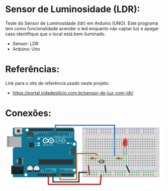 # Sensor de Luminosidade (LDR):

 Teste do Sensor de Luminosidade (ldr) em Arduino (UNO).
 Este programa tem como funcionalidade acender o led enquanto não captar luz e apagar caso identifique que o local está bem iluminado.

 - Sensor: LDR
 - Arduino: Uno


# Referências:

Link para o site de referência usado neste projeto:
- https://portal.vidadesilicio.com.br/sensor-de-luz-com-ldr/


# Conexões:

![Exemplo de conexão](./img/example.PNG)
